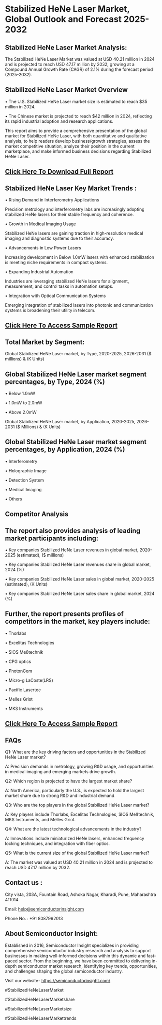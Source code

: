 Stabilized HeNe Laser Market, Global Outlook and Forecast 2025-2032
=
Stabilized HeNe Laser Market Analysis:
-
The Stabilized HeNe Laser Market was valued at USD 40.21 million in 2024 and is projected to reach USD 47.17 million by 2032, growing at a Compound Annual Growth Rate (CAGR) of 2.1% during the forecast period (2025-2032).

Stabilized HeNe Laser Market Overview
-
•	The U.S. Stabilized HeNe Laser market size is estimated to reach $35 million in 2024.

•	The Chinese market is projected to reach $42 million in 2024, reflecting its rapid industrial adoption and research applications.

This report aims to provide a comprehensive presentation of the global market for Stabilized HeNe Laser, with both quantitative and qualitative analysis, to help readers develop business/growth strategies, assess the market competitive situation, analyze their position in the current marketplace, and make informed business decisions regarding Stabilized HeNe Laser. 

[Click Here To Download Full Report](https://semiconductorinsight.com/report/stabilized-hene-laser-market/)
-
Stabilized HeNe Laser Key Market Trends  :
-
•	Rising Demand in Interferometry Applications

Precision metrology and interferometry labs are increasingly adopting stabilized HeNe lasers for their stable frequency and coherence.

•	Growth in Medical Imaging Usage

Stabilized HeNe lasers are gaining traction in high-resolution medical imaging and diagnostic systems due to their accuracy.

•	Advancements in Low Power Lasers

Increasing development in Below 1.0mW lasers with enhanced stabilization is meeting niche requirements in compact systems.

•	Expanding Industrial Automation

Industries are leveraging stabilized HeNe lasers for alignment, measurement, and control tasks in automation setups.

•	Integration with Optical Communication Systems

Emerging integration of stabilized lasers into photonic and communication systems is broadening their utility in telecom.


[Click Here To Access Sample Report](https://semiconductorinsight.com/download-sample-report/?product_id=88111)
-
Total Market by Segment:
-
Global Stabilized HeNe Laser market, by Type, 2020-2025, 2026-2031 ($ millions) & (K Units)

Global Stabilized HeNe Laser market segment percentages, by Type, 2024 (%)
-
•	Below 1.0mW

•	1.0mW to 2.0mW

•	Above 2.0mW

Global Stabilized HeNe Laser market, by Application, 2020-2025, 2026-2031 ($ Millions) & (K Units)

Global Stabilized HeNe Laser market segment percentages, by Application, 2024 (%)
-
•	Interferometry

•	Holographic Image

•	Detection System

•	Medical Imaging

•	Others

Competitor Analysis
-
The report also provides analysis of leading market participants including:
-
•	Key companies Stabilized HeNe Laser revenues in global market, 2020-2025 (estimated), ($ millions)

•	Key companies Stabilized HeNe Laser revenues share in global market, 2024 (%)

•	Key companies Stabilized HeNe Laser sales in global market, 2020-2025 (estimated), (K Units)

•	Key companies Stabilized HeNe Laser sales share in global market, 2024 (%)

Further, the report presents profiles of competitors in the market, key players include:
-
•	Thorlabs

•	Excelitas Technologies

•	SIOS Meßtechnik

•	CPG optics

•	PhotonCom

•	Micro-g LaCoste(LRS)

•	Pacific Lasertec

•	Melles Griot

•	MKS Instruments


[Click Here To Access Sample Report](https://semiconductorinsight.com/download-sample-report/?product_id=88111)
-
FAQs
-
Q1: What are the key driving factors and opportunities in the Stabilized HeNe Laser market?

A: Precision demands in metrology, growing R&D usage, and opportunities in medical imaging and emerging markets drive growth.

Q2: Which region is projected to have the largest market share?

A: North America, particularly the U.S., is expected to hold the largest market share due to strong R&D and industrial demand.

Q3: Who are the top players in the global Stabilized HeNe Laser market?

A: Key players include Thorlabs, Excelitas Technologies, SIOS Meßtechnik, MKS Instruments, and Melles Griot.

Q4: What are the latest technological advancements in the industry?

A: Innovations include miniaturized HeNe lasers, enhanced frequency locking techniques, and integration with fiber optics.

Q5: What is the current size of the global Stabilized HeNe Laser market?

A: The market was valued at USD 40.21 million in 2024 and is projected to reach USD 47.17 million by 2032.

Contact us : 
-
City vista, 203A, Fountain Road, Ashoka Nagar, Kharadi, Pune, Maharashtra 411014

Email: help@semiconductorinsight.com

Phone No. : +91 8087992013

About Semiconductor Insight:
-
Established in 2016, Semiconductor Insight specializes in providing comprehensive semiconductor industry research and analysis to support businesses in making well-informed decisions within this dynamic and fast-paced sector. From the beginning, we have been committed to delivering in-depth semiconductor market research, identifying key trends, opportunities, and challenges shaping the global semiconductor industry.

Visit our website- https://semiconductorinsight.com/

#StabilizedHeNeLaserMarket 

#StabilizedHeNeLaserMarketshare

#StabilizedHeNeLaserMarketsize

#StabilizedHeNeLaserMarkettrends 
 
 

